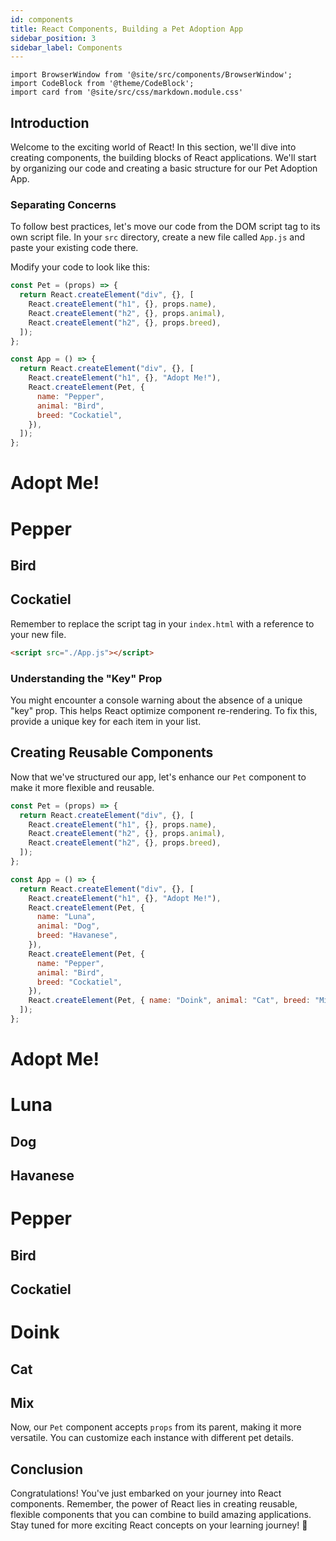```yaml
---
id: components
title: React Components, Building a Pet Adoption App
sidebar_position: 3
sidebar_label: Components
---
```


```mdx-code-block
import BrowserWindow from '@site/src/components/BrowserWindow';
import CodeBlock from '@theme/CodeBlock';
import card from '@site/src/css/markdown.module.css'
```

## Introduction
Welcome to the exciting world of React! In this section, we'll dive into creating components, the building blocks of React applications. We'll start by organizing our code and creating a basic structure for our Pet Adoption App.

### Separating Concerns
To follow best practices, let's move our code from the DOM script tag to its own script file. In your `src` directory, create a new file called `App.js` and paste your existing code there.

Modify your code to look like this:

```js title="src/App.js"
const Pet = (props) => {
  return React.createElement("div", {}, [
    React.createElement("h1", {}, props.name),
    React.createElement("h2", {}, props.animal),
    React.createElement("h2", {}, props.breed),
  ]);
};

const App = () => {
  return React.createElement("div", {}, [
    React.createElement("h1", {}, "Adopt Me!"),    
    React.createElement(Pet, {
      name: "Pepper",
      animal: "Bird",
      breed: "Cockatiel",
    }),
  ]);
};
```

<BrowserWindow url="http://127.0.0.1:5500/index.html">
    <div>
        <h1>Adopt Me!</h1>
        <div>
            <h1>Pepper</h1>
            <h2>Bird</h2>
            <h2>Cockatiel</h2>
        </div>
  </div>
</BrowserWindow>


Remember to replace the script tag in your `index.html` with a reference to your new file.

```html
<script src="./App.js"></script>
```

### Understanding the "Key" Prop
You might encounter a console warning about the absence of a unique "key" prop. This helps React optimize component re-rendering. To fix this, provide a unique key for each item in your list.

## Creating Reusable Components
Now that we've structured our app, let's enhance our `Pet` component to make it more flexible and reusable.

```js title="src/App.js"
const Pet = (props) => {
  return React.createElement("div", {}, [
    React.createElement("h1", {}, props.name),
    React.createElement("h2", {}, props.animal),
    React.createElement("h2", {}, props.breed),
  ]);
};

const App = () => {
  return React.createElement("div", {}, [
    React.createElement("h1", {}, "Adopt Me!"),
    React.createElement(Pet, {
      name: "Luna",
      animal: "Dog",
      breed: "Havanese",
    }),
    React.createElement(Pet, {
      name: "Pepper",
      animal: "Bird",
      breed: "Cockatiel",
    }),
    React.createElement(Pet, { name: "Doink", animal: "Cat", breed: "Mix" }),
  ]);
};
```

<BrowserWindow url="http://127.0.0.1:5500/index.html">
    <div>
        <h1>Adopt Me!</h1>
        <div>
          <h1>Luna</h1>
          <h2>Dog</h2>
          <h2>Havanese</h2>
        </div>
        <div>
          <h1>Pepper</h1>
          <h2>Bird</h2>
          <h2>Cockatiel</h2>
        </div>
        <div>
          <h1>Doink</h1>
          <h2>Cat</h2>
          <h2>Mix</h2>
        </div>
  </div>
</BrowserWindow>

Now, our `Pet` component accepts `props` from its parent, making it more versatile. You can customize each instance with different pet details.

## Conclusion
Congratulations! You've just embarked on your journey into React components. Remember, the power of React lies in creating reusable, flexible components that you can combine to build amazing applications. Stay tuned for more exciting React concepts on your learning journey! 🚀